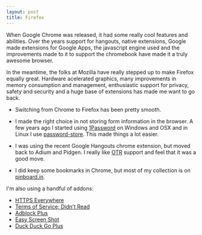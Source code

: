 ```yaml
---
layout: post
title: Firefox
---
```


When Google Chrome was released, it had some really cool features and abilities. Over the years support for hangouts, native extensions, Google made extensions for Google Apps, the javascript engine used and the improvements made to it to support the chromebook have made it a truly awesome browser.

In the meantime, the folks at Mozilla have really stepped up to make Firefox equally great. Hardware acelerated graphics, many improvements in memory consumption and management, enthusiastic support for privacy, safety and security and a huge base of extensions has made me want to go back.

* Switching from Chrome to Firefox has been pretty smooth.

* I made the right choice in not storing form information in the browser. A few years ago I started using [1Password](https://agilebits.com/) on Windows and OSX and in Linux I use [password-store](http://zx2c4.com/projects/password-store/). This made things a lot easier.

* I was using the recent Google Hangouts chrome extension, but moved back to Adium and Pidgen. I really like [OTR](https://en.wikipedia.org/wiki/Off-the-Record_Messaging) support and feel that it was a good move.

* I did keep some bookmarks in Chrome, but most of my collection is on [pinboard.in](https://pinboard.in/u:ngerakines).

I'm also using a handful of addons:

* [HTTPS Everywhere](https://www.eff.org/https-everywhere)
* [Terms of Service; Didn't Read](https://tosdr.org/)
* [Adblock Plus](https://adblockplus.org/)
* [Easy Screen Shot](https://addons.mozilla.org/en-US/firefox/addon/easyscreenshot/)
* [Duck Duck Go Plus](https://addons.mozilla.org/en-US/firefox/addon/duckduckgo-for-firefox/)

